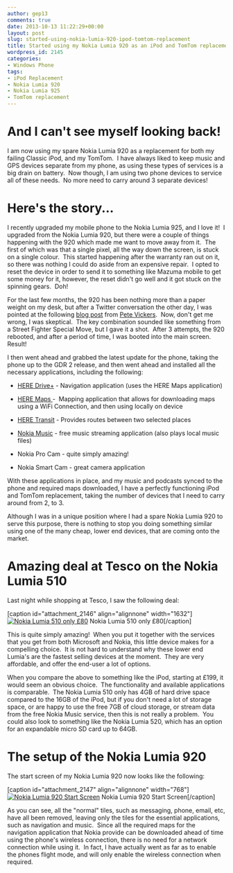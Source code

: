 ```yaml
---
author: gep13
comments: true
date: 2013-10-13 11:22:29+00:00
layout: post
slug: started-using-nokia-lumia-920-ipod-tomtom-replacement
title: Started using my Nokia Lumia 920 as an iPod and TomTom replacement
wordpress_id: 2145
categories:
- Windows Phone
tags:
- iPod Replacement
- Nokia Lumia 920
- Nokia Lumia 925
- TomTom replacement
---
```


# And I can't see myself looking back!


I am now using my spare Nokia Lumia 920 as a replacement for both my failing Classic iPod, and my TomTom.  I have always liked to keep music and GPS devices separate from my phone, as using these types of services is a big drain on battery.  Now though, I am using two phone devices to service all of these needs.  No more need to carry around 3 separate devices!


# Here's the story...


I recently upgraded my mobile phone to the Nokia Lumia 925, and I love it!  I upgraded from the Nokia Lumia 920, but there were a couple of things happening with the 920 which made me want to move away from it.  The first of which was that a single pixel, all the way down the screen, is stuck on a single colour.  This started happening after the warranty ran out on it, so there was nothing I could do aside from an expensive repair.  I opted to reset the device in order to send it to something like Mazuma mobile to get some money for it, however, the reset didn't go well and it got stuck on the spinning gears.  Doh!

For the last few months, the 920 has been nothing more than a paper weight on my desk, but after a Twitter conversation the other day, I was pointed at the following [blog post](http://mobileworld.appamundi.com/blogs/petevickers/archive/2013/09/13/what-do-i-do-if-my-lumia-shows-spinning-gears-and-won-t-restart.aspx) from [Pete Vickers](https://twitter.com/petevick).  Now, don't get me wrong, I was skeptical.  The key combination sounded like something from a Street Fighter Special Move, but I gave it a shot.  After 3 attempts, the 920 rebooted, and after a period of time, I was booted into the main screen. Result!

I then went ahead and grabbed the latest update for the phone, taking the phone up to the GDR 2 release, and then went ahead and installed all the necessary applications, including the following:



	
  * [HERE Drive+](http://www.windowsphone.com/en-gb/store/app/here-drive/31bbc68c-503e-4561-8d85-a294d54df06f) - Navigation application (uses the HERE Maps application)

	
  * [HERE Maps ](http://www.windowsphone.com/en-gb/store/app/here-maps/efa4b4a7-7499-46ce-aa95-3e4ab3b39313)-  Mapping application that allows for downloading maps using a WiFi Connection, and then using locally on device

	
  * [HERE Transit](http://www.windowsphone.com/en-gb/store/app/here-transit/adfdad16-b54a-4ec3-b11e-66bd691be4e6) - Provides routes between two selected places

	
  * [Nokia Music](http://www.windowsphone.com/en-gb/store/app/nokia-music/f5874252-1f04-4c3f-a335-4fa3b7b85329) - free music streaming application (also plays local music files)

	
  * Nokia Pro Cam - quite simply amazing!

	
  * Nokia Smart Cam - great camera application


With these applications in place, and my music and podcasts synced to the phone and required maps downloaded, I have a perfectly functioning iPod and TomTom replacement, taking the number of devices that I need to carry around from 2, to 3.

Although I was in a unique position where I had a spare Nokia Lumia 920 to serve this purpose, there is nothing to stop you doing something similar using one of the many cheap, lower end devices, that are coming onto the market.


# Amazing deal at Tesco on the Nokia Lumia 510


Last night while shopping at Tesco, I saw the following deal:

[caption id="attachment_2146" align="alignnone" width="1632"][![Nokia Lumia 510 only £80](http://www.gep13.co.uk/blog/wp-content/uploads/2013/10/WP_20131012_18_47_32_Pro.jpg)](http://www.gep13.co.uk/blog/started-using-nokia-lumia-920-ipod-tomtom-replacement/wp_20131012_18_47_32_pro/) Nokia Lumia 510 only £80[/caption]

This is quite simply amazing!  When you put it together with the services that you get from both Microsoft and Nokia, this little device makes for a compelling choice.  It is not hard to understand why these lower end Lumia's are the fastest selling devices at the moment.  They are very affordable, and offer the end-user a lot of options.

When you compare the above to something like the iPod, starting at £199, it would seem an obvious choice.  The functionality and available applications is comparable.  The Nokia Lumia 510 only has 4GB of hard drive space compared to the 16GB of the iPod, but if you don't need a lot of storage space, or are happy to use the free 7GB of cloud storage, or stream data from the free Nokia Music service, then this is not really a problem.  You could also look to something like the Nokia Lumia 520, which has an option for an expandable micro SD card up to 64GB.


# The setup of the Nokia Lumia 920


The start screen of my Nokia Lumia 920 now looks like the following:

[caption id="attachment_2147" align="alignnone" width="768"][![Nokia Lumia 920 Start Screen](http://www.gep13.co.uk/blog/wp-content/uploads/2013/10/wp_ss_20131013_0001.jpg)](http://www.gep13.co.uk/blog/started-using-nokia-lumia-920-ipod-tomtom-replacement/wp_ss_20131013_0001/) Nokia Lumia 920 Start Screen[/caption]

As you can see, all the "normal" tiles, such as messaging, phone, email, etc, have all been removed, leaving only the tiles for the essential applications, such as navigation and music.  Since all the required maps for the navigation application that Nokia provide can be downloaded ahead of time using the phone's wireless connection, there is no need for a network connection while using it.  In fact, I have actually went as far as to enable the phones flight mode, and will only enable the wireless connection when required.
